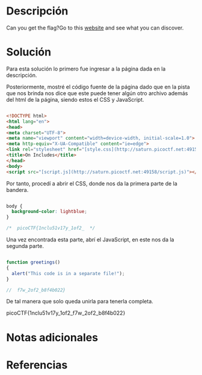 # **Descripción**

Can you get the flag?Go to this [website](http://saturn.picoctf.net:49158/) and see what you can discover.

# **Solución**

Para esta solución lo primero fue ingresar a la página dada en la descripción.

Posteriormente, mostré el código fuente de la página dado que en la pista que nos brinda nos dice que este puede tener algún otro archivo además del html de la página, siendo estos el CSS y JavaScript.


```html

<!DOCTYPE html>
<html lang="en">
<head>
<meta charset="UTF-8">
<meta name="viewport" content="width=device-width, initial-scale=1.0">
<meta http-equiv="X-UA-Compatible" content="ie=edge">
<link rel="stylesheet" href="[style.css](http://saturn.picoctf.net:49158/style.css)">
<title>On Includes</title>
</head>
<body>
<script src="[script.js](http://saturn.picoctf.net:49158/script.js)"></script>

```

Por tanto, procedí a abrir el CSS, donde nos da la primera parte de la bandera.

```CSS

body {
  background-color: lightblue;
}

/*  picoCTF{1nclu51v17y_1of2_  */

```

Una vez encontrada esta parte, abrí el JavaScript, en este nos da la segunda parte.

```JavaScript

function greetings()
{
  alert("This code is in a separate file!");
}

//  f7w_2of2_b8f4b022}

```

De tal manera que solo queda unirla para tenerla completa.

picoCTF{1nclu51v17y_1of2_f7w_2of2_b8f4b022}
# **Notas adicionales**


# **Referencias**